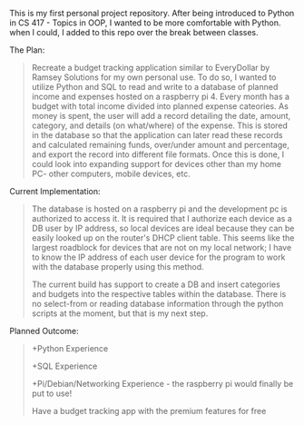 This is my first personal project repository.
After being introduced to Python in CS 417 - Topics in OOP, I wanted to be more comfortable with Python.
when I could, I added to this repo over the break between classes.

The Plan: 
>Recreate a budget tracking application similar to EveryDollar by Ramsey Solutions for my own personal use.
>To do so, I wanted to utilize Python and SQL to read and write to a database of planned income and expenses hosted on a raspberry pi 4.
>Every month has a budget with total income divided into planned expense cateories. 
>As money is spent, the user will add a record detailing the date, amount, category, and details (on what/where) of the expense.
>This is stored in the database so that the application can later read these records and calculated remaining funds, over/under amount and percentage, and export the record into different file formats.
>Once this is done, I could look into expanding support for devices other than my home PC- other computers, mobile devices, etc.

Current Implementation:
>The database is hosted on a raspberry pi and the development pc is authorized to access it.
>It is required that I authorize each device as a DB user by IP address, so local devices are ideal because they can be easily looked up on the router's DHCP client table.
>This seems like the largest roadblock for devices that are not on my local network; I have to know the IP address of each user device for the program to work with the database properly using this method.
>
>The current build has support to create a DB and insert categories and budgets into the respective tables within the database.
>There is no select-from or reading database information through the python scripts at the moment, but that is my next step.

Planned Outcome:
>+Python Experience
>
>+SQL Experience
>
>+Pi/Debian/Networking Experience - the raspberry pi would finally be put to use!
>
>Have a budget tracking app with the premium features for free
